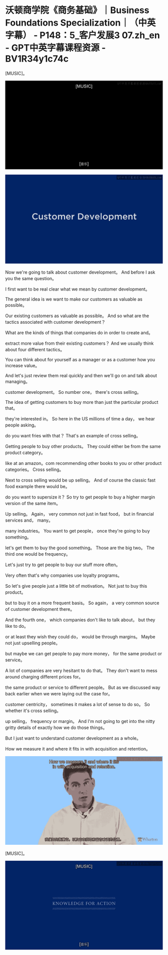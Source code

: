 # 沃顿商学院《商务基础》｜Business Foundations Specialization｜（中英字幕） - P148：5_客户发展3 07.zh_en - GPT中英字幕课程资源 - BV1R34y1c74c

 [MUSIC]。

![](img/c49d3fa9941992d70ab80bfe327d4c6f_1.png)

![](img/c49d3fa9941992d70ab80bfe327d4c6f_2.png)

 Now we're going to talk about customer development。 And before I ask you the same question。

 I first want to be real clear what we mean by customer development。

 The general idea is we want to make our customers as valuable as possible。

 Our existing customers as valuable as possible。 And so what are the tactics associated with customer development？

 What are the kinds of things that companies do in order to create and。

 extract more value from their existing customers？ And we usually think about four different tactics。

 You can think about for yourself as a manager or as a customer how you increase value。

 And let's just review them real quickly and then we'll go on and talk about managing。

 customer development。 So number one， there's cross selling。

 The idea of getting customers to buy more than just the particular product that。

 they're interested in。 So here in the US millions of time a day， we hear people asking。

 do you want fries with that？ That's an example of cross selling。

 Getting people to buy other products。 They could either be from the same product category。

 like at an amazon。com recommending other books to you or other product categories。 Cross selling。

 Next to cross selling would be up selling。 And of course the classic fast food example there would be。

 do you want to supersize it？ So try to get people to buy a higher margin version of the same item。

 Up selling。 Again， very common not just in fast food， but in financial services and， many。

 many industries。 You want to get people， once they're going to buy something。

 let's get them to buy the good something。 Those are the big two。 The third one would be frequency。

 Let's just try to get people to buy our stuff more often。

 Very often that's why companies use loyalty programs。

 So let's give people just a little bit of motivation。 Not just to buy this product。

 but to buy it on a more frequent basis。 So again， a very common source of customer development there。

 And the fourth one， which companies don't like to talk about， but they like to do。

 or at least they wish they could do， would be through margins。 Maybe not just upselling people。

 but maybe we can get people to pay more money， for the same product or service。

 A lot of companies are very hesitant to do that。 They don't want to mess around charging different prices for。

 the same product or service to different people。 But as we discussed way back earlier when we were laying out the case for。

 customer centricity， sometimes it makes a lot of sense to do so。 So whether it's cross selling。

 up selling， frequency or margin。 And I'm not going to get into the nitty gritty details of exactly how we do those things。

 But I just want to understand customer development as a whole。

 How we measure it and where it fits in with acquisition and retention。



![](img/c49d3fa9941992d70ab80bfe327d4c6f_4.png)

 [MUSIC]。

![](img/c49d3fa9941992d70ab80bfe327d4c6f_6.png)